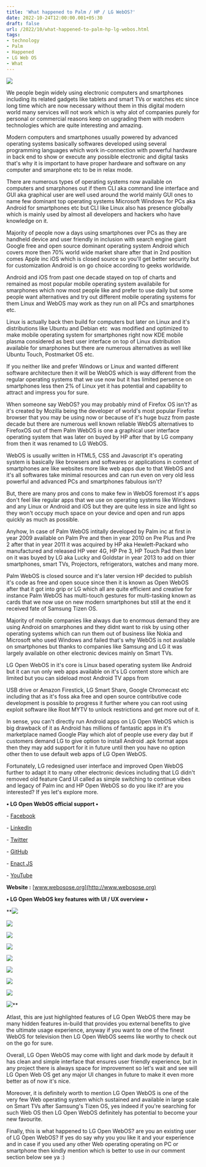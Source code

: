 ```yaml
---
title: 'What happened to Palm / HP / LG WebOS?'
date: 2022-10-24T12:00:00.001+05:30
draft: false
url: /2022/10/what-happened-to-palm-hp-lg-webos.html
tags: 
- technology
- Palm
- Happened
- LG Web OS
- What
---
```


 [![](https://lh3.googleusercontent.com/-4fzBB7Gg9Sw/Y1dfiVjPLxI/AAAAAAAAOZw/mYQBexZmjyw4mtTPX2PDMh_CmjP1b5PMQCNcBGAsYHQ/s1600/1666670470512431-0.png)](https://lh3.googleusercontent.com/-4fzBB7Gg9Sw/Y1dfiVjPLxI/AAAAAAAAOZw/mYQBexZmjyw4mtTPX2PDMh_CmjP1b5PMQCNcBGAsYHQ/s1600/1666670470512431-0.png) 

  

  

  

We people begin widely using electronic computers and smartphones including its related gadgets like tablets and smart TVs or watches etc since long time which are now necessary without them in this digital modern world many services will not work which is why alot of companies purely for personal or commercial reasons keep on upgrading them with modern technologies which are quite interesting and amazing.

  

Modern computers and smartphones usually powered by advanced operating systems basically softwares developed using several programming languages which work in-connection with powerful hardware in back end to show or execute any possible electronic and digital tasks that's why it is important to have proper hardware and software on any computer and smarphone etc to be in relax mode. 

  

There are numerous types of operating systems now available on computers and smarphones out if them CLI aka command line interface and GUI aka graphical user are well used around the world mainly GUI ones to name few dominant top operating systems Microsoft Windows for PCs aka Android for smartphones etc but CLI like Linux also has presence globally which is mainly used by almost all developers and hackers who have knowledge on it.

  

Majority of people now a days using smartphones over PCs as they are handheld device and user friendly in inclusion with search engine giant Google free and open source dominant operating system Android which covers more then 70% world wide market share after that in 2nd position comes Apple inc iOS which is closed source so you'll get better security but for customization Android is on go choice according to geeks worldwide.

  

Android and iOS from past one decade stayed on top of charts and remained as most popular mobile operating system availabile for smarphones which now most people like and prefer to use daily but some people want alternatives and try out different mobile operating systems for them Linux and WebOS may work as they run on all PCs and smartphones etc.

  

Linux is actually back then build for computers but later on Linux and it's distributions like Ubuntu and Debian etc  was modified and optimized to make mobile operating system for smartphones right now KDE mobile plasma considered as best user interface on top of Linux distribution available for smarphones but there are numerous alternatives as well like Ubuntu Touch, Postmarket OS etc.

  

If you neither like and prefer Windows or Linux and wanted different software architecture then it will be WebOS which is way different from the regular operating systems that we use now but it has limited persence on smartphones less then 2% of Linux yet it has potential and capability to attract and impress you for sure.

  

When someone say WebOS? you may probably mind of Firefox OS isn't? as it's created by Mozilla being the developer of world's most popular Firefox browser that you may be using now or because of it's huge buzz from paste decade but there are numerous well known reliable WebOS alternatives to FirefoxOS out of them Palm WebOS is one a graphical user interface operating system that was later on buyed by HP after that by LG company from then it was renamed to LG WebOS.

  

WebOS is usually written in HTML5, CSS and Javascript it's operating system is basically like browsers and softwares or applications in context of smartphones are like websites more like web apps due to that WebOS and it's all softwares take minimal resources and can run even on very old less powerful and advanced PCs and smartphones fabulous isn't?

  

But, there are many pros and cons to make few in WebOS foremost it's apps don't feel like regular apps that we use on operating systems like Windows and any Linux or Android and iOS but they are quite less in size and light so they won't occupy much space on your device and open and run apps quickly as much as possible.

  

Anyhow, In case of Palm WebOS intitally developed by Palm inc at first in year 2009 available on Palm Pre and then in year 2010 on Pre Plus and Pre 2 after that in year 2011 it was acquired by HP aka Hewlett-Packard who manufactured and released HP veer 4G, HP Pre 3, HP Touch Pad then later on it was buyed by LG aka Lucky and Goldstar in year 2013 to add on thier smartphones, smart TVs, Projectors, refrigerators, watches and many more.

  

Palm WebOS is closed source and it's later version HP decided to publish it's code as free and open souce since then it is known as Open WebOS after that it got into grip or LG which all are quite efficient and creative for instance Palm WebOS has multi-touch gestures for multi-tasking known as cards that we now use on new modern smartphones but still at the end it received fate of Samsung Tizen OS.

  

Majority of mobile companies like always due to enormous demand they are using Android on smarphones and they didnt want to risk by using other operating systems which can run them out of business like Nokia and Microsoft who used Windows and failed that's why WebOS is not available on smartphones but thanks to companies like Samsung and LG it was largely available on other electronic devices mainly on Smart TVs.

  

LG Open WebOS in it's core is Linux based operating system like Android but it can run only web apps available on it's LG content store which are limited but you can sideload most Android TV apps from 

USB drive or Amazon Firestick, LG Smart Share, Google Chromecast etc including that as it's foss aka free and open source contributive code development is possible to progress it further where you can root using exploit software like Root MYTV to unlock restrictions and get more out of it.

  

In sense, you can't directly run Android apps on LG Open WebOS which is big drawback of it as Android has millions of fantastic apps in it's marketplace named Google Play which alot of people use every day but if customers demand LG to give option to install Android .apk format apps then they may add support for it in future until then you have no option other then to use default web apps of LG Open WebOS.

  

Fortunately, LG redesigned user interface and improved Open WebOS further to adapt it to many other electronic devices including that LG didn't removed old feature Card UI called as simple switching to continue vibes and legacy of Palm inc and HP Open WebOS so do you like it? are you interested? If yes let's explore more.

  

**• LG Open WebOS official support •**

\- [Facebook](https://www.facebook.com/webos.ose)

\- [LinkedIn](https://www.linkedin.com/company/webos/)

\- [Twitter](https://twitter.com/webos_ose)

\- [GitHub](https://github.com/webosose)

\- [Enact JS](https://enactjs.com/)

\- [YouTube](https://www.youtube.com/channel/UC8wy-KVywjZ9CPrVeq4DvmA/videos)

  

**Website :** [www.webosose.org](http://www.webosose.org)

  

**• LG Open WebOS key features with UI / UX overview •**

 **[![](https://lh3.googleusercontent.com/-mxPJFaTNBbc/Y1dfhfgf73I/AAAAAAAAOZs/sKD1h3xOuOgOxh9g3UJ7b8WPIDARI28ZgCNcBGAsYHQ/s1600/1666670466349242-1.png)](https://lh3.googleusercontent.com/-mxPJFaTNBbc/Y1dfhfgf73I/AAAAAAAAOZs/sKD1h3xOuOgOxh9g3UJ7b8WPIDARI28ZgCNcBGAsYHQ/s1600/1666670466349242-1.png) 

 [![](https://lh3.googleusercontent.com/-OlQy9UEZ1Ik/Y1dfgd2XAaI/AAAAAAAAOZo/CdAjf-f8Yz0rxE5AwcrOmh7F2b397GhrQCNcBGAsYHQ/s1600/1666670461898909-2.png)](https://lh3.googleusercontent.com/-OlQy9UEZ1Ik/Y1dfgd2XAaI/AAAAAAAAOZo/CdAjf-f8Yz0rxE5AwcrOmh7F2b397GhrQCNcBGAsYHQ/s1600/1666670461898909-2.png) 

 [![](https://lh3.googleusercontent.com/-KL_U1_bQ3vY/Y1dffRoMujI/AAAAAAAAOZk/70gSK6Xw_DMW30G28lnSxW2UzKykTj3AACNcBGAsYHQ/s1600/1666670457608465-3.png)](https://lh3.googleusercontent.com/-KL_U1_bQ3vY/Y1dffRoMujI/AAAAAAAAOZk/70gSK6Xw_DMW30G28lnSxW2UzKykTj3AACNcBGAsYHQ/s1600/1666670457608465-3.png) 

 [![](https://lh3.googleusercontent.com/-_CAjNvN8zgU/Y1dfeLvcnWI/AAAAAAAAOZg/WlRAy5fFybwWmQyVKF2Z4HkgE79GgHhMQCNcBGAsYHQ/s1600/1666670453343666-4.png)](https://lh3.googleusercontent.com/-_CAjNvN8zgU/Y1dfeLvcnWI/AAAAAAAAOZg/WlRAy5fFybwWmQyVKF2Z4HkgE79GgHhMQCNcBGAsYHQ/s1600/1666670453343666-4.png) 

 [![](https://lh3.googleusercontent.com/-8nzBbPAeqI4/Y1dfdAKOgLI/AAAAAAAAOZc/g9UGNK9v5wQonLCy68HZunLn0wdV_HqwgCNcBGAsYHQ/s1600/1666670448871271-5.png)](https://lh3.googleusercontent.com/-8nzBbPAeqI4/Y1dfdAKOgLI/AAAAAAAAOZc/g9UGNK9v5wQonLCy68HZunLn0wdV_HqwgCNcBGAsYHQ/s1600/1666670448871271-5.png) 

 [![](https://lh3.googleusercontent.com/-EQTv4Dxuvg8/Y1dfb1WcNbI/AAAAAAAAOZY/BahsZSA3EqkXV0oAmSw5V2dKQNhuqrxlgCNcBGAsYHQ/s1600/1666670444669349-6.png)](https://lh3.googleusercontent.com/-EQTv4Dxuvg8/Y1dfb1WcNbI/AAAAAAAAOZY/BahsZSA3EqkXV0oAmSw5V2dKQNhuqrxlgCNcBGAsYHQ/s1600/1666670444669349-6.png) 

 [![](https://lh3.googleusercontent.com/-Ot8MOrH7CUg/Y1dfawkxjbI/AAAAAAAAOZU/3Ft5U2ATe70QYwnFTBNUjnbgT75oipzmQCNcBGAsYHQ/s1600/1666670440094684-7.png)](https://lh3.googleusercontent.com/-Ot8MOrH7CUg/Y1dfawkxjbI/AAAAAAAAOZU/3Ft5U2ATe70QYwnFTBNUjnbgT75oipzmQCNcBGAsYHQ/s1600/1666670440094684-7.png) 

 [![](https://lh3.googleusercontent.com/--lVNGIIpP00/Y1dfZa1foeI/AAAAAAAAOZQ/zAyn8n547NkfEH9ILhlquY0sKV2kv9D9QCNcBGAsYHQ/s1600/1666670434516666-8.png)](https://lh3.googleusercontent.com/--lVNGIIpP00/Y1dfZa1foeI/AAAAAAAAOZQ/zAyn8n547NkfEH9ILhlquY0sKV2kv9D9QCNcBGAsYHQ/s1600/1666670434516666-8.png) 

 [![](https://lh3.googleusercontent.com/-bfWgAhftDCE/Y1dfYCRMG8I/AAAAAAAAOZM/vk4FaOuQ2pwNJ8pzraI-bbGTGs24vlRbQCNcBGAsYHQ/s1600/1666670428943876-9.png)](https://lh3.googleusercontent.com/-bfWgAhftDCE/Y1dfYCRMG8I/AAAAAAAAOZM/vk4FaOuQ2pwNJ8pzraI-bbGTGs24vlRbQCNcBGAsYHQ/s1600/1666670428943876-9.png)** 

  

Atlast, this are just highlighted features of LG Open WebOS there may be many hidden features in-build that provides you external benefits to give the ultimate usage experience, anyway if you want to one of the finest WebOS for television then LG Open WebOS seems like worthy to check out on the go for sure.

  

Overall, LG Open WebOS may come with light and dark mode by default it has clean and simple interface that ensures user friendly experience, but in any project there is always space for improvement so let's wait and see will LG Open Web OS get any major UI changes in future to make it even more better as of now it's nice.

  

Moreover, it is definitely worth to mention LG Open WebOS is one of the very few Web operating system which sustained and available in large scale on Smart TVs after Samsung's Tizen OS, yes indeed if you're searching for such Web OS then LG Open WebOS definitely has potential to become your new favourite.

  

Finally, this is what happened to LG Open WebOS? are you an existing user of LG Open WebOS? If yes do say why you you like it and your experience and in case if you used any other Web operating operating on PC or smartphone then kindly mention which is better to use in our comment section below see ya :)